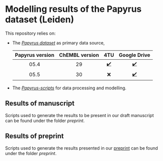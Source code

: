 # Modelling results of the Papyrus dataset (Leiden)

This repository relies on:

 - The [*Papyrus dataset*](https://doi.org/10.26434/chemrxiv-2021-1rxhk) as primary data source,
 
    | Papyrus version | ChEMBL version | 4TU | Google Drive |
    | :--: | :--: | :--: | :--: |
    | 05.4 | 29 |  [:heavy_check_mark:](https://doi.org/10.4121/16896406.v2) | [:heavy_check_mark:](https://drive.google.com/drive/folders/1Lhw5G6gu_nLzHQoGmnl02uhFsmOgEZ5a?usp=sharing) | 
    | 05.5 | 30 | :x: | [:heavy_check_mark:](https://drive.google.com/drive/folders/1Lhw5G6gu_nLzHQoGmnl02uhFsmOgEZ5a?usp=sharing) |

 - The [*Papyrus-scripts*](https://github.com/OlivierBeq/Papyrus-scripts) for data processing and modelling.

## Results of manuscript

Scripts used to generate the results to be present in our draft manuscript can be found under the folder *preprint*.

## Results of preprint

Scripts used to generate the results presented in our [preprint](https://doi.org/10.26434/chemrxiv-2021-1rxhk) can be found under the folder *preprint*.